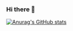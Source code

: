 ### Hi there 👋
[![Anurag's GitHub stats](https://github-readme-stats.vercel.app/api?username=ShreyanshAgrawal)](https://github.com/anuraghazra/github-readme-stats)
